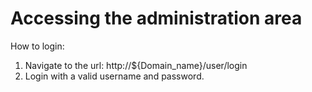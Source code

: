 # Accessing the administration area

How to login:&#x20;

1. Navigate to the url: http://${Domain\_name}/user/login&#x20;
2. Login with a valid username and password.
